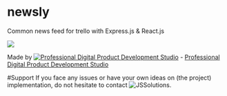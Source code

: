 # newsly
Common news feed for trello with Express.js &amp; React.js

![](https://s3-eu-west-1.amazonaws.com/jssolutions/github/newsly.png)

Made by [![Professional Digital Product Development Studio](https://s3-eu-west-1.amazonaws.com/jssolutions/github/jss_xs.png)](http://jssolutionsdev.com/?github=newsly) - [Professional Digital Product Development Studio](http://jssolutionsdev.com/?github=newsly)

#Support
If you face any issues or have your own ideas on (the project) implementation, do not hesitate to contact ![JSSolutions](http://jssolutionsdev.com/?github=newsly).
